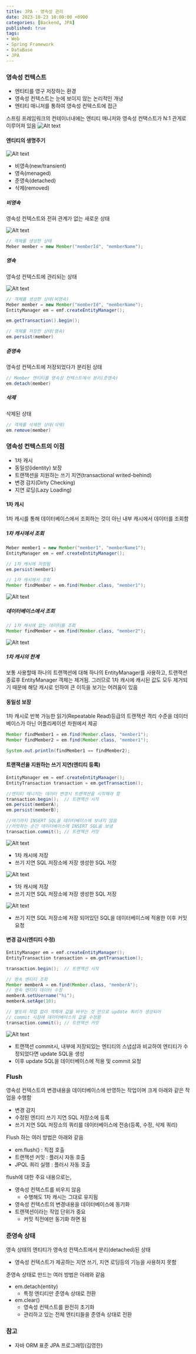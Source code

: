 ```yaml
---
title: JPA - 영속성 관리
date: 2023-10-23 10:00:00 +0900
categories: [Backend, JPA]
published: true
tags:
- Web
- Spring Framework
- DataBase
- JPA
---
```


### 영속성 컨텍스트
  - 엔티티를 영구 저장하는 환경
  - 영속성 컨텍스트는 눈에 보이지 않는 논리적인 개녕
  - 엔티티 매니저를 통하여 영속성 컨텍스트에 접근

스프링 프레임워크의 컨테이너내에는 엔티티 매니저와 영속성 컨택스트가 N:1 관게로 이루어져 있음
![Alt text](/assets/posts/img/spring/spring_jpa_1/spring_jpa_01_00.png)

#### 엔티티의 생명주기
![Alt text](/assets/posts/img/spring/spring_jpa_1/spring_jpa_01_01.png)
  - 비영속(new/transient)
  - 영속(menaged)
  - 준영속(detached)
  - 삭제(removed)

##### 비영속
영속성 컨텍스트와 전혀 관계가 없는 새로운 상태

![Alt text](/assets/posts/img/spring/spring_jpa_1/spring_jpa_01_02.png)

```java
// 객체를 생성한 상태
Meber member = new Member("memberId", "memberName");
```

##### 영속
영속성 컨텍스트에 관리되는 상태

![Alt text](/assets/posts/img/spring/spring_jpa_1/spring_jpa_01_03.png)

```java
// 객체를 생성한 상태(비영속)
Meber member = new Member("memberId", "memberName");
EntityManager em = emf.createEntityManager();

em.getTransaction().begin();

// 객체를 저장한 상태(영속)
em.persist(member)
```

##### 준영속
영속성 컨텍스트에 저장되었다가 분리된 상태

```java
// Member 엔티티를 영속성 컨텍스트에서 분리(준영속)
em.detach(member)
```

##### 삭제
삭제된 상태

```java
// 객체를 삭제한 상태(삭제)
em.remove(member)
```

### 영속성 컨텍스트의 이점
  - 1차 캐시
  - 동일성(identity) 보장
  - 트랜잭션을 지원하는 쓰기 지연(transactional writed-behind)
  - 변경 감지(Dirty Checking)
  - 지연 로딩(Lazy Loading)

#### 1차 캐시
1차 캐시를 통해 데이터베이스에서 조회하는 것이 아닌 내부 캐시에서 데이터를 조회함

##### 1차 캐시에서 조회
```java
Meber member1 = new Member("member1", "memberName1");
EntityManager em = emf.createEntityManager();

// 1차 캐시에 저장됨
em.persist(member1)

// 1차 캐시에서 조회
Member findMember = em.find(Member.class, "member1");
```

![Alt text](/assets/posts/img/spring/spring_jpa_1/spring_jpa_01_04.png)



##### 데이터베이스에서 조회
```java
// 1차 캐시에 없는 데이터를 조회
Member findMember = em.find(Member.class, "member2");
```
![Alt text](/assets/posts/img/spring/spring_jpa_1/spring_jpa_01_05.png)

##### 1차 캐시의 한계
보통 사용할때 하나의 트랜잭션에 대해 하나의 EntityManager를 사용하고, 트랜잭션 종료후 EntityManager 객체는 제거됨.
그러므로 1차 캐시에 캐시된 값도 모두 제거되기 때문에 해당 캐시로 인하여 큰 이득을 보기는 어려움이 있음

#### 동일성 보장
1차 캐시로 반복 가능한 읽기(Repeatable Read)등급의 트랜잭션 격리 수준을 데이터베이스가 아닌 어플리케이션 차원에서 제공

```java
Member findMember1 = em.find(Member.class, "member1");
Member findMember2 = em.find(Member.class, "member1");

System.out.println(findMember1 == findMember2);
```

#### 트랜잭션을 지원하는 쓰기 지연(엔티티 등록)
```java
EntityManager em = emf.createEntityManager();
EntityTransaction transaction = em.getTransaction();

//엔티티 매니저는 데이터 변경시 트랜잭션을 시작해야 함
transaction.begin();  // 트랜잭션 시작
em.persist(memberA);
em.persist(memberB);

//여기까지 INSERT SQL을 데이터베이스에 보내지 않음
//커밋하는 순간 데이터베이스에 INSERT SQL을 보냄
transaction.commit(); // 트랜잭션 커밋
```

![Alt text](/assets/posts/img/spring/spring_jpa_1/spring_jpa_01_06.png)
  - 1차 캐시에 저장
  - 쓰기 지연 SQL 저장소에 저장 생성한 SQL 저장

![Alt text](/assets/posts/img/spring/spring_jpa_1/spring_jpa_01_07.png)
  - 1차 캐시에 저장
  - 쓰기 지연 SQL 저장소에 저장 생성한 SQL 저장

![Alt text](/assets/posts/img/spring/spring_jpa_1/spring_jpa_01_08.png)
  - 쓰기 지연 SQL 저장소에 저장 되어있던 SQL을 데이터베이스에 적용한 이후 커밋요청

#### 변경 감시(엔티티 수정)
```java
EntityManager em = emf.createEntityManager();
EntityTransaction transaction = em.getTransaction();

transaction.begin();  // 트랜잭션 시작

// 영속 엔티티 조회
Member memberA = em.find(Member.class, "memberA");
// 영속 엔티티 데이터 수정
memberA.setUsername("hi");
memberA.setAge(10);

// 별도의 작업 없이 객체에 값을 바꾸는 것 만으로 update 쿼리가 생성되어
// commit 시점에 데이터베이스의 값을 수정함
transaction.commit(); // 트랜잭션 커밋
```

![Alt text](/assets/posts/img/spring/spring_jpa_1/spring_jpa_01_09.png)
  - 트랜잭션 commit시, 내부에 저장되있는 엔티티의 스냅샵과 비교하여 엔티티가 수정되었다면 update SQL을 생성
  - 이후 update SQL을 데이터베이스에 적용 및 commit 요청

### Flush
영속성 컨텍스트의 변경내용을 데이터베이스에 반영하는 작업이며 크게 아래와 같은 작업을 수행함
  - 변경 감지 
  - 수정된 엔티티 쓰기 지연 SQL 저장소에 등록 
  - 쓰기 지연 SQL 저장소의 쿼리를 데이터베이스에 전송(등록, 수정, 삭제 쿼리)

Flush 하는 여러 방법은 아래와 같음
  - em.flush() : 직접 호출 
  - 트랜잭션 커밋 : 플러시 자동 호출 
  - JPQL 쿼리 실행 : 플러시 자동 호출

flush에 대한 주요 내용으로는,
  - 영속성 컨텍스트를 비우지 않음
    - 수행해도 1차 캐시는 그대로 유지됨
  - 영속성 컨텍스트의 변경내용을 데이터베이스에 동기화
  - 트랜잭션이라는 작업 단위가 중요
    - 커밋 직전에만 동기화 하면 됨

### 준영속 상태
영속 상태의 엔티티가 영속성 컨텍스트에서 분리(detached)된 상태
  - 영속성 컨텍스트가 제공하는 지연 쓰기, 지연 로딩등의 기능을 사용하지 못함

준영속 상태로 만드는 여러 방법은 아래와 같음
  - em.detach(entity)
    - 특정 엔티티만 준영속 상태로 전환
  - em.clear()
    - 영속성 컨텍스트를 완전히 초기화
    - 관리하고 있는 전체 엔티티들을 준영속 상태로 전환

### 참고
 - 자바 ORM 표준 JPA 프로그래밍(김영한)
